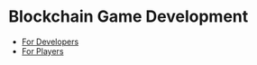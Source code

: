 # Blockchain Game Development

- [For Developers](https://goo.gl/forms/uozjYFGHQAukgBFS2)
- [For Players](https://goo.gl/forms/GPK2PsbrSLGIEban1)
